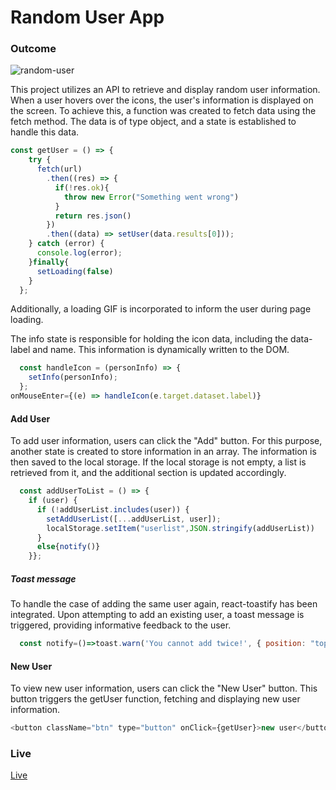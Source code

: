 # Random User App
### Outcome
![random-user](https://github.com/vildancetin/random-user/assets/75564722/94def24d-3890-415a-9c39-cb6ce73bd8a3)

This project utilizes an API to retrieve and display random user information. When a user hovers over the icons, the user's information is displayed on the screen. To achieve this, a function was created to fetch data using the fetch method. The data is of type object, and a state is established to handle this data. 
```javascript
const getUser = () => {
    try {
      fetch(url)
        .then((res) => {
          if(!res.ok){
            throw new Error("Something went wrong")
          }
          return res.json()
        })
        .then((data) => setUser(data.results[0]));
    } catch (error) {
      console.log(error);
    }finally{
      setLoading(false)
    }
  };
```
Additionally, a loading GIF is incorporated to inform the user during page loading.

The info state is responsible for holding the icon data, including the data-label and name. This information is dynamically written to the DOM.
```javascript
  const handleIcon = (personInfo) => {
    setInfo(personInfo);
  };
onMouseEnter={(e) => handleIcon(e.target.dataset.label)}
```
#### Add User
To add user information, users can click the "Add" button. For this purpose, another state is created to store information in an array. The information is then saved to the local storage. If the local storage is not empty, a list is retrieved from it, and the additional section is updated accordingly.

```javascript
  const addUserToList = () => {
    if (user) {
      if (!addUserList.includes(user)) {
        setAddUserList([...addUserList, user]);
        localStorage.setItem("userlist",JSON.stringify(addUserList))
      }
      else{notify()}
    }};
```
##### Toast message
To handle the case of adding the same user again, react-toastify has been integrated. Upon attempting to add an existing user, a toast message is triggered, providing informative feedback to the user.
```javascript
  const notify=()=>toast.warn('You cannot add twice!', { position: "top-right", autoClose: 3000,hideProgressBar: false,closeOnClick: true,pauseOnHover: true,draggable: true,progress: undefined,theme: "colored",});
```
#### New User
To view new user information, users can click the "New User" button. This button triggers the getUser function, fetching and displaying new user information.
```javascript
<button className="btn" type="button" onClick={getUser}>new user</button>
```
### Live
[Live](https://random-user-vildan.netlify.app/)
